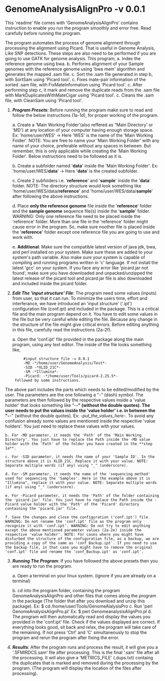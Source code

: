 # GenomeAnalysisAlignPro -v 0.0.1
This 'readme' file comes with 'GenomeAnalysisAlignPro' contains instruction to enable you run the program smoothly and error free. Read carefully before running the program.

The program automates the process of genome alignment through processing the alignment using Picard. That is useful in Genome Analysis, Like SNP detections. These steps are also need to be performed if you are going to use GATK for genome analysis. This program,
	a. Index the reference genome using bwa.
	b. Performs alignment of your Sample genomes with the reference genome using 'bwa mem' algorithm and generates the mapped .sam file.
	c. Sort the .sam file generated in step b, with SortSam using 'Picard tool'.
	c. Fixes mate-pair information of the sorted .sam file, with FixMateInformation using 'Picard tool'.
	c. After performing step c, it mark and remove the duplicate reads from the .sam file with MarkDuplicatesWithMateCigar using 'Picard tool'.
	c. Cleans the .sam file, with CleanSam using 'Picard tool'.

1. **_Program Presets_**: Before running the program make sure to read and follow the below instructions (1a-1d), for proper working of the program.

	a. Create a 'Main Working Folder'(also reffered as "Main Directory' or 'MD') at any location of your computer having enough storage space. Ex: 'home/user/WES' -> Here 'WES' is the name of the 'Main Working Folder'.
		NOTE: You are free to name your 'Main Working Folder' with any name of your choice, preferable without any spaces in between. But remember, this is only applicable while creating the 'Main Working Folder'. Below instructions need to be followed as it is.
	
	b. Create a subfolder named '**data**' inside the 'Main Working Folder'. Ex: 'home/user/WES/**data**' -> Here '**data**' is the created subfolder.
	
	c. Create 2 subfolders i.e. '**reference**' and '**sample**' inside the '**data**' folder.
		NOTE: The directory structure would look something like 'home/user/WES/data/**reference**' and 'home/user/WES/data/**sample**' after following the above instructions.
	 
	d. Place **only the reference genome** file inside the '**reference**' folder and the **sample genome** sequence file(s) inside the '**sample**' folder.
		WARNING: Only one reference file need to be placed inside the 'reference' folder. More than one file in the 'reference' folder might cause error in the program. So, make sure noother file is placed inside the '**reference**' folder except one reference file you are going to use and work with.
		
	e. **Additional**: Make sure the compatible latest version of java jdk, bwa, and perl installed on your system. Make sure these are added to your system's path variable. Also make sure your system is capable of compiling and running programs written in 'c' language. If not install the latest 'gcc' on your system. If you face any error like 'picard.jar not found', make sure you have downloaded and unpacked/unzipped the latest release of the picard tool and picard.jar file is also downloaded and included inside the picard folder.

2. **_Edit The 'input structure' File_**: The program need some values (inputs) from user, so that it can run. To minimize the users time, effort and interferance, we have introduced an 'input structure' ('.ipt') configuration file (conf.ipt) and included in the package. This is a critical file and the main program depend on it. You have to edit some values in the file but be very careful while editing the file. Because any change in the structure of the file might give critical errors. Before editing anything in this file, carefully read the instructions (2a-2f).
	
	a. Open the 'conf.ipt' file provided in the package along the main program, using any text editor.
		The inside of the file looks something like,
			
			#input structure file -v 0.0.1
			-MD -*/home/user/GenomeAnalysis/Test*-
			-SID -*XLID_21C*-
			-SM -*Illumina*-
			-Picard: -*/home/user/Tools/picard-2.25.5*-
		followed by some instructions.
		
The above part includes the parts which needs to be edited/modified by the user. The parameters are the one following a "-" (dash) symbol. The parameters are then followed by the respective values inside a 'value holder' that looks something like "-**-" (without the double quotes).
The user needs to put the values inside the 'value holder' i.e. in between the "-**-" (without the double quotes).
Ex: -*put_the_values_here*-. To avoid any confusion already some values are mentioned inside the respective 'value holders'. You just need to replace these values with your values.
	
	b. For -MD parameter, it needs the 'Path' of the 'Main Working Directory'. You just have to replace the Path inside the -MD value holder with the 'Path' of the folder you have created in the **step 1a**.
	
	c. For -SID parameter, it needs the name of your 'Sample ID'. In the structure above it is XLID_21C. Replace it with your value. NOTE: Separate multiple words (if any) using "_" (underscore).
	
	d. For -SM parameter, it needs the name of the 'sequencing method' used for sequencing the 'Samples'. Here in the example above it is "Illumina", replace it with your value. NOTE: Separate multiple words (if any) using "_" (underscore).
	
	e. For -Picard parameter, it needs the 'Path' of the folder containing the 'picard.jar' file. You just have to replace the Path inside the -Picard value holder with the 'Path' of the 'Picard' directory containing the 'picard.jar' file.
	
	f. Save the changes and close the configuration ('conf.ipt') file. WARNING: Do not rename the 'conf.ipt' file as the program only recognize it with 'conf.ipt'. WARNING: Do not try to edit anything except the above mentioned parameter values (2a-2e) inside the respective 'value holder'. NOTE: For cases where you might have disturbed the structure of the configuration file, as a backup, we are providing a copy of the same as 'conf_Backup.ipt'. If you need to use the backup file, in that case you might have to remove the original 'conf.ipt' file and rename the 'conf_Backup.ipt' as 'conf.ipt'.
	
3. **_Running The Program_**: If you have followed the above presets then you are ready to run the program.

	a. Open a terminal on your linux system. (ignore if you are already on a terminal)
	
	b. cd into the program folder, containing the program GenomeAnalysisAlignPro and other files that comes along the program in the package (The folder that after you download and unzip this package).
		Ex: $ cd /home/user/Tools/GenomeAlalysisPro
	c. Run 'perl GenomeAnalysisAlignPro.pl'
		Ex: $ perl GenomeanalysisAlignPro.pl
	d. The program will then automatically read and display the values you provided in the 'conf.ipt' file. Check if the values displayed are correct. If everything looks good, sit back and relax, the program will take care of the remaining. If not press 'Ctrl' and 'C' simultaneously to stop the program and rerun the program after fixing the error.
	
3. **_Results_**: After the program runs and process the result, it will give you a '.SFMIRDCS.sam' file after processing. This is the final '.sam' file after all the processing. It will also give a 'METRICS_FILE' (.dups.txt) containg the duplicates that is marked and removed during the processing by the program. (The program will display the location of the files after processing).
